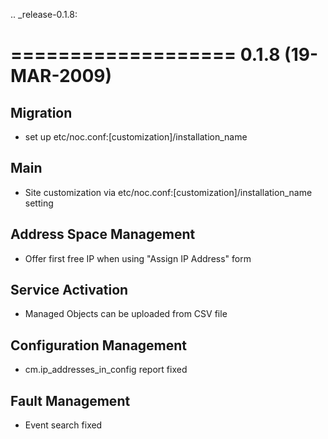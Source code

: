 .. _release-0.1.8:

===================
0.1.8 (19-MAR-2009)
===================

Migration
---------
* set up etc/noc.conf:[customization]/installation_name

Main
----
* Site customization via etc/noc.conf:[customization]/installation_name setting

Address Space Management
------------------------
* Offer first free IP when using "Assign IP Address" form

Service Activation
------------------
* Managed Objects can be uploaded from CSV file

Configuration Management
------------------------
* cm.ip_addresses_in_config report fixed

Fault Management
----------------
* Event search fixed
